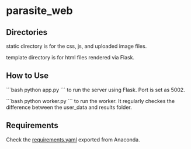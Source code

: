 # parasite_web

<h2>Directories</h2>

<p>static directory is for the css, js, and uploaded image files.</p>
<p>template directory is for html files rendered via Flask.</p>


<h2>How to Use</h2>

<p>```bash
  python app.py
  ``` 
  to run the server using Flask. Port is set as 5002.</p>

<p>```bash
  python worker.py
  ``` 
  to run the worker. It regularly checkes the difference between the user_data and results folder.</p>

<h2>Requirements</h2>

Check the [requirements.yaml](requirements.yaml) exported from Anaconda.
